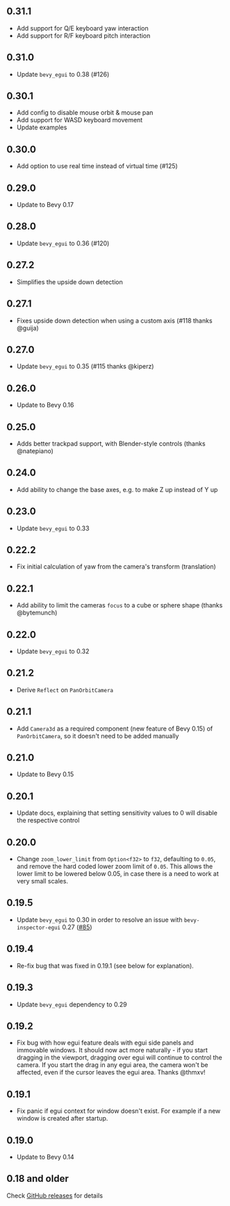 ## 0.31.1

- Add support for Q/E keyboard yaw interaction
- Add support for R/F keyboard pitch interaction


## 0.31.0

- Update `bevy_egui` to 0.38 (#126)

## 0.30.1

- Add config to disable mouse orbit & mouse pan
- Add support for WASD keyboard movement
- Update examples

## 0.30.0

- Add option to use real time instead of virtual time (#125)

## 0.29.0

- Update to Bevy 0.17

## 0.28.0

- Update `bevy_egui` to 0.36 (#120)

## 0.27.2

- Simplifies the upside down detection

## 0.27.1

- Fixes upside down detection when using a custom axis (#118 thanks @guija)

## 0.27.0

- Update `bevy_egui` to 0.35 (#115 thanks @kiperz)

## 0.26.0

- Update to Bevy 0.16

## 0.25.0

- Adds better trackpad support, with Blender-style controls (thanks @natepiano)

## 0.24.0

- Add ability to change the base axes, e.g. to make Z up instead of Y up

## 0.23.0

- Update `bevy_egui` to 0.33

## 0.22.2

- Fix initial calculation of yaw from the camera's transform (translation)

## 0.22.1

- Add ability to limit the cameras `focus` to a cube or sphere shape (thanks
  @bytemunch)

## 0.22.0

- Update `bevy_egui` to 0.32

## 0.21.2

- Derive `Reflect` on `PanOrbitCamera`

## 0.21.1

- Add `Camera3d` as a required component (new feature of Bevy 0.15) of
  `PanOrbitCamera`, so it doesn't need to be added manually

## 0.21.0

- Update to Bevy 0.15

## 0.20.1

- Update docs, explaining that setting sensitivity values to 0 will disable the
  respective control

## 0.20.0

- Change `zoom_lower_limit` from `Option<f32>` to `f32`, defaulting to `0.05`,
  and remove the hard coded lower zoom limit of `0.05`. This allows the lower
  limit to be lowered below 0.05, in case there is a need to work at very small
  scales.

## 0.19.5

- Update `bevy_egui` to 0.30 in order to resolve an issue with
  `bevy-inspector-egui` 0.27
  ([#85](https://github.com/Plonq/bevy_panorbit_camera/pull/85))

## 0.19.4

- Re-fix bug that was fixed in 0.19.1 (see below for explanation).

## 0.19.3

- Update `bevy_egui` dependency to 0.29

## 0.19.2

- Fix bug with how egui feature deals with egui side panels and immovable
  windows. It should now act more naturally - if you start dragging in the
  viewport, dragging over egui will continue to control the camera. If you start
  the drag in any egui area, the camera won't be affected, even if the cursor
  leaves the egui area. Thanks @thmxv!

## 0.19.1

- Fix panic if egui context for window doesn't exist. For example if a new
  window is created after startup.

## 0.19.0

- Update to Bevy 0.14

## 0.18 and older

Check [GitHub releases](https://github.com/Plonq/bevy_panorbit_camera/releases)
for details
